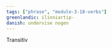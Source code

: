 ```yaml
---
tags: ["phrase", "module-3-18-verbs"]
greenlandic: ilinniartip-
danish: undervise nogen
---
```

Transitiv